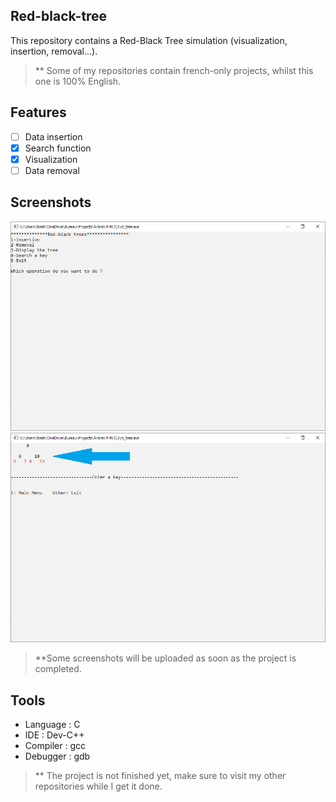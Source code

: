 ## Red-black-tree
This repository contains a Red-Black Tree simulation (visualization, insertion, removal...). 
> ** Some of my repositories contain french-only projects, whilst this one is 100% English. 

## Features 
- [ ] Data insertion 
- [x] Search function
- [x] Visualization 
- [ ] Data removal 

## Screenshots 
![Home (home):](Main_menu.PNG)
![Display (display):](Display.PNG)
> **Some screenshots will be uploaded as soon as the project is completed.



## Tools 
- Language : C
- IDE : Dev-C++
- Compiler : gcc
- Debugger : gdb

> ** The project is not finished yet, make sure to visit my other repositories while I get it done.
